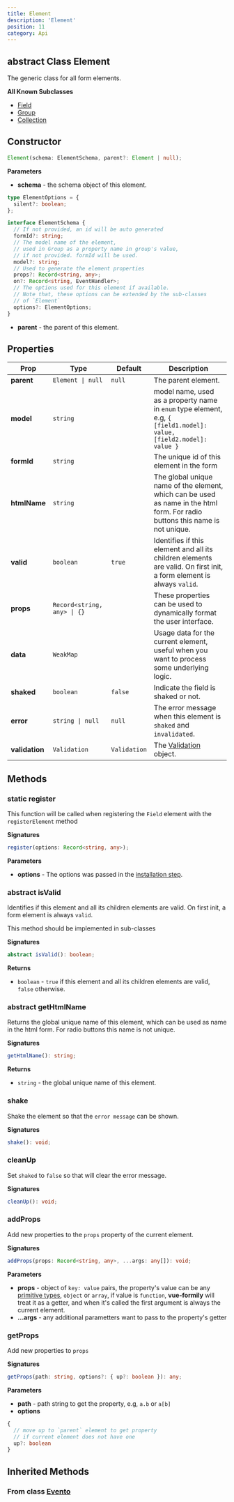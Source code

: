 ```yaml
---
title: Element
description: 'Element'
position: 11
category: Api
---
```


## abstract Class Element
<tree :items="[
  { text: 'Evento', url: '/api/evento' },
  { text: 'Objeto', url: '/api/objeto' },
  { text: 'Element' }
]"></tree>

The generic class for all form elements.

**All Known Subclasses**
- [Field](/api/field)
- [Group](/api/group)
- [Collection](/api/collection)

## Constructor
```typescript
Element(schema: ElementSchema, parent?: Element | null);
```

**Parameters**
- **schema** - the schema object of this element. 
```typescript
type ElementOptions = {
  silent?: boolean;
};

interface ElementSchema {
  // If not provided, an id will be auto generated
  formId?: string;
  // The model name of the element,
  // used in Group as a property name in group's value,
  // if not provided. formId will be used.
  model?: string;
  // Used to generate the element properties
  props?: Record<string, any>;
  on?: Record<string, EventHandler>;
  // The options used for this element if available.
  // Note that, these options can be extended by the sub-classes
  // of `Element`
  options?: ElementOptions;
}
```
- **parent** - the parent of this element.

## Properties
| Prop | Type | Default | Description |
| ---- | ---- | ---------------- | ----------- |
| **parent** | `Element \| null` | `null` | The parent element. |
| **model** <prop-infos readonly></prop-infos> | `string` | | model name, used as a property name in `enum` type element, e.g, `{ [field1.model]: value, [field2.model]: value }` |
| **formId** <prop-infos readonly></prop-infos> | `string` | | The unique id of this element in the form |
| **htmlName** <prop-infos readonly></prop-infos> | `string` | | The global unique name of the element, which can be used as name in the html form. For radio buttons this name is not unique. |
| **valid** <prop-infos readonly></prop-infos> | `boolean` | `true` | Identifies if this element and all its children elements are valid. <alert> On first init, a form element is always `valid`. </alert> |
| **props** | `Record<string, any> \| {}` | | These properties can be used to dynamically format the user interface. |
| **data** | `WeakMap`  | | Usage data for the current element, useful when you want to process some underlying logic. |
| **shaked** | `boolean`  | `false` | Indicate the field is shaked or not. |
| **error** <prop-infos readonly></prop-infos> | `string \| null`  | `null` | The error message when this element is `shaked` and `invalidated`. |
| **validation** <prop-infos readonly></prop-infos> | `Validation` | `Validation` | The [Validation](/api/validation) object. |

## Methods
### static register
This function will be called when registering the `Field` element with the `registerElement` method

**Signatures**
```typescript
register(options: Record<string, any>);
```

**Parameters**
- **options** - The options was passed in the [installation step](/getting%20started/setup#options).

### abstract isValid
Identifies if this element and all its children elements are valid. On first init, a form element is always `valid`.

<alert type="warning">
This method should be implemented in sub-classes
</alert>

**Signatures**
```typescript
abstract isValid(): boolean;
```

**Returns**
- `boolean` - `true` if this element and all its children elements are valid, `false` otherwise.

### abstract getHtmlName
Returns the global unique name of this element, which can be used as name in the html form. For radio buttons this name is not unique.

**Signatures**
```typescript
getHtmlName(): string;
```

**Returns**
- `string` - the global unique name of this element.

### shake
Shake the element so that the `error message` can be shown.

**Signatures**
```typescript
shake(): void;
```

### cleanUp
Set `shaked` to `false` so that will clear the error message.

**Signatures**
```typescript
cleanUp(): void;
```

### addProps
Add new properties to the `props` property of the current element.

**Signatures**
```typescript
addProps(props: Record<string, any>, ...args: any[]): void;
```

**Parameters**
- **props** - object of `key: value` pairs, the property's value can be any [primitive types](https://developer.mozilla.org/en-US/docs/Glossary/Primitive), `object` or `array`, if value is `function`, **vue-formily** will treat it as a getter, and when it's called the first argument is always the current element.
- **...args** - any additional parametters want to pass to the property's getter

### getProps
Add new properties to `props`

**Signatures**
```typescript
getProps(path: string, options?: { up?: boolean }): any;
```

**Parameters**
- **path** - path string to get the property, e.g, `a.b` or `a[b]`
- **options**
```typescript
{
  // move up to `parent` element to get property 
  // if current element does not have one
  up?: boolean
}
```

## Inherited Methods
### From class [Evento](/api/evento)
<InheritedMethods name="evento"></InheritedMethods>

